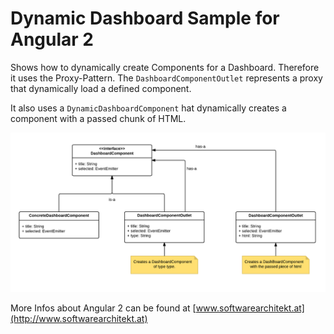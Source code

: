 # Dynamic Dashboard Sample for Angular 2

Shows how to dynamically create Components for a Dashboard. Therefore it uses the Proxy-Pattern. The ``DashboardComponentOutlet`` represents a proxy that dynamically load a defined component.

It also uses a ``DynamicDashboardComponent`` hat dynamically creates a component with a passed chunk of HTML.

![Proxy-Pattern](proxy2.png)

More Infos about Angular 2 can be found at [www.softwarearchitekt.at](http://www.softwarearchitekt.at)